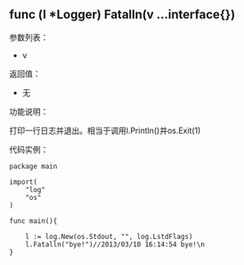 ## func (l *Logger) Fatalln(v ...interface{})

参数列表：

- v

返回值：

- 无

功能说明：

打印一行日志并退出。相当于调用l.Println()并os.Exit(1)

代码实例：

	package main

	import(
		"log"
		"os"
	)

	func main(){

		l := log.New(os.Stdout, "", log.LstdFlags)
		l.Fatalln("bye!")//2013/03/10 16:14:54 bye!\n
	}
